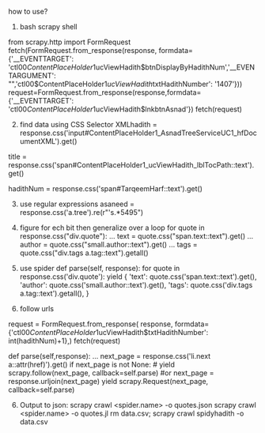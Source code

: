 how to use?

1) bash scrapy shell <website>

from scrapy.http import FormRequest
fetch(FormRequest.from_response(response, formdata={'__EVENTTARGET': 'ctl00$ContentPlaceHolder1$ucViewHadith$btnDisplayByHadithNum','__EVENTARGUMENT': "",'ctl00$ContentPlaceHolder1$ucViewHadith$txtHadithNumber': '1407'}))
request=FormRequest.from_response(response,formdata={'__EVENTTARGET': 'ctl00$ContentPlaceHolder1$ucViewHadith$lnkbtnAsnad'})
fetch(request) 

2) find data using CSS Selector
XMLhadith = response.css('input#ContentPlaceHolder1_AsnadTreeServiceUC1_hfDocumentXML').get()

title = response.css('span#ContentPlaceHolder1_ucViewHadith_lblTocPath::text').get()

hadithNum = response.css('span#TarqeemHarf::text').get()

3) use regular expressions
asaneed = response.css('a.tree').re(r"'s.*5495")

4) figure for ech bit then generalize over a loop
for quote in response.css("div.quote"):
...     text = quote.css("span.text::text").get()
...     author = quote.css("small.author::text").get()
...     tags = quote.css("div.tags a.tag::text").getall()

5) use spider
def parse(self, response):
        for quote in response.css('div.quote'):
            yield {
                'text': quote.css('span.text::text').get(),
                'author': quote.css('small.author::text').get(),
                'tags': quote.css('div.tags a.tag::text').getall(),
            }

7) follow urls

request = FormRequest.from_response(
            response,
            formdata={'ctl00$ContentPlaceHolder1$ucViewHadith$txtHadithNumber': int(hadithNum)+1},)
fetch(request)

def parse(self,response):
	...
		next_page = response.css('li.next a::attr(href)').get()
		if next_page is not None:
			# yield scrapy.follow(next_page, callback=self.parse) 
			#or
		    next_page = response.urljoin(next_page)
		    yield scrapy.Request(next_page, callback=self.parse) 


6) Output to json:
scrapy crawl <spider.name> -o quotes.json
scrapy crawl <spider.name> -o quotes.jl
rm data.csv; scrapy crawl spidyhadith -o data.csv